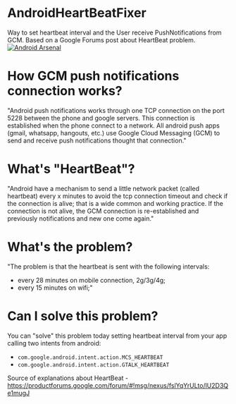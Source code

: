 AndroidHeartBeatFixer
=====================

Way to set heartbeat interval and the User receive PushNotifications from GCM. Based on a Google Forums post about HeartBeat problem.
[![Android Arsenal](https://img.shields.io/badge/Android%20Arsenal-AndroidHeartBeatFixer-brightgreen.svg?style=flat)](http://android-arsenal.com/details/3/2772)

How GCM push notifications connection works?
==================================================

"Android push notifications works through one TCP connection on the port 5228 between the phone and google servers. This connection is established when the phone connect to a network. All android push apps (gmail, whatsapp, hangouts, etc.) use Google Cloud Messaging (GCM) to send and receive push notifications thought that connection."

What's "HeartBeat"?
===================

"Android have a mechanism to send a little network packet (called heartbeat) every x minutes to avoid the tcp connection timeout and check if the connection is alive; that is a wide common and working practice. If the connection is not alive, the GCM connection is re-established and previously  notifications and new one come again."

What's the problem?
====================

"The problem is that the heartbeat is sent with the following intervals: 
- every 28 minutes on mobile connection, 2g/3g/4g;
- every 15 minutes on wifi;"

Can I solve this problem?
===============

You can "solve" this problem today setting heartbeat interval from your app calling two intents from android:
* ``com.google.android.intent.action.MCS_HEARTBEAT``
* ``com.google.android.intent.action.GTALK_HEARTBEAT``

Source of explanations about HeartBeat - https://productforums.google.com/forum/#!msg/nexus/fslYqYrULto/lU2D3Qe1mugJ



